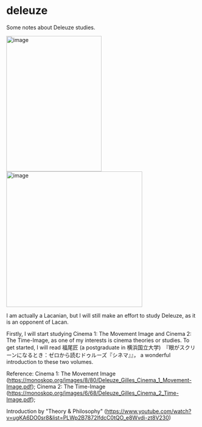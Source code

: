 # deleuze
Some notes about Deleuze studies.

<img width="250" height="357" alt="image" src="https://github.com/user-attachments/assets/8ddaeb6c-c4fb-4544-876e-8a0de50f9438" /> <img width="357" height="357" alt="image" src="https://github.com/user-attachments/assets/3537ebe6-76b7-4d9c-aa7e-7f82bd1a9872" />

I am actually a Lacanian, but I will still make an effort to study Deleuze, as it is an opponent of Lacan.

Firstly, I will start studying Cinema 1: The Movement Image and Cinema 2: The Time-Image, as one of my interests is cinema theories or studies. 
To get started, I will read 福尾匠 (a postgraduate in 横浜国立大学)　『眼がスクリーンになるとき：ゼロから読むドゥルーズ『シネマ』』， a wonderful introduction to these two volumes.

Reference:
Cinema 1: The Movement Image (https://monoskop.org/images/8/80/Deleuze_Gilles_Cinema_1_Movement-Image.pdf);
Cinema 2: The Time-Image (https://monoskop.org/images/6/68/Deleuze_Gilles_Cinema_2_Time-Image.pdf);

Introduction by "Theory & Philosophy" (https://www.youtube.com/watch?v=ugKA6DO0sr8&list=PLWp2B7872lfdcC0tQO_e8Wvdi-zt8V230)

